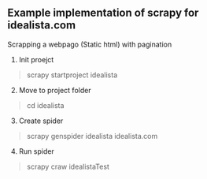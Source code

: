 ## Example implementation of scrapy for idealista.com

Scrapping a webpago (Static html) with pagination

1. Init proejct

> scrapy startproject idealista

2. Move to project folder

> cd idealista

3. Create spider

> scrapy genspider idealista idealista.com

4. Run spider
> scrapy craw idealistaTest
